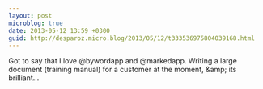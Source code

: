 ```yaml
---
layout: post
microblog: true
date: 2013-05-12 13:59 +0300
guid: http://desparoz.micro.blog/2013/05/12/t333536975804039168.html
---
```

Got to say that I love @bywordapp and @markedapp. Writing a large document (training manual) for a customer at the moment, &amp;amp; its brilliant…
